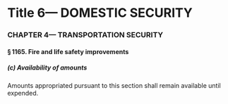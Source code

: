 
# Title 6— DOMESTIC SECURITY
### CHAPTER 4— TRANSPORTATION SECURITY
#### § 1165. Fire and life safety improvements
##### (c) Availability of amounts

Amounts appropriated pursuant to this section shall remain available until expended.
